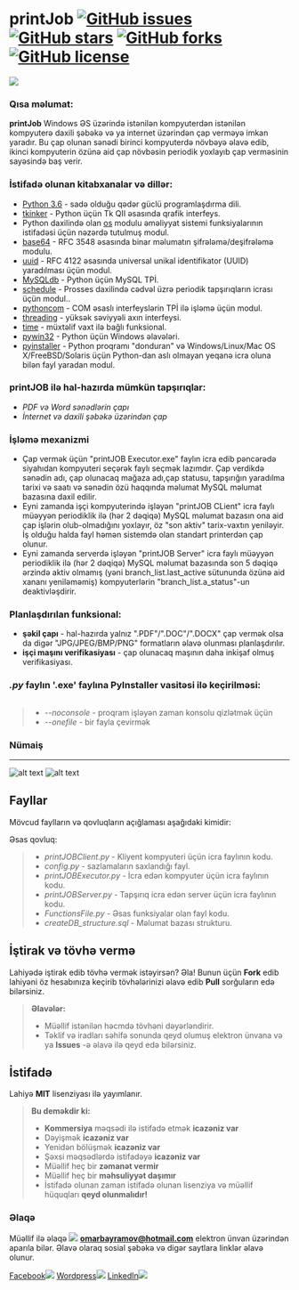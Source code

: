 # printJob [![GitHub issues](https://img.shields.io/github/issues/limpapud/printJob.svg)](https://github.com/limpapud/printJob/issues) [![GitHub stars](https://img.shields.io/github/stars/limpapud/printJob.svg)](https://github.com/limpapud/printJob/stargazers) [![GitHub forks](https://img.shields.io/github/forks/limpapud/printJob.svg)](https://github.com/limpapud/printJob/network) [![GitHub license](https://img.shields.io/github/license/limpapud/printJob.svg)](https://github.com/limpapud/printJob/blob/master/LICENSE)
![](https://github.com/limpapud/printJob/blob/master/assets/demo/icon.png)


### Qısa məlumat:

**printJob** Windows ƏS üzərində istənilən kompyuterdən istənilən kompyuterə daxili şəbəkə və ya internet üzərindən çap verməyə imkan yaradır. Bu çap olunan sənədi birinci kompyuterdə növbəyə əlavə edib, ikinci kompyuterin özünə aid çap növbəsin periodik yoxlayıb çap verməsinin sayəsində baş verir.

### İstifadə olunan kitabxanalar və dillər:

- [Python 3.6]( https://www.python.org/downloads/release/python-360/) - sadə olduğu qədər güclü programlaşdırma dili.
- [tkinker]( https://docs.python.org/3.0/library/tk.html) - Python üçün Tk QII əsasında qrafik interfeys.
- Python daxilində olan [os]( https://docs.python.org/2/library/os.html) modulu əməliyyat sistemi funksiyalarının istifadəsi üçün nəzərdə tutulmuş modul.
- [base64]( https://docs.python.org/2/library/base64.html) - RFC 3548 əsasında binar məlumatın şifrələmə/deşifrələmə modulu.
- [uuid]( https://docs.python.org/2/library/uuid.html) - RFC 4122 əsasında universal unikal identifikator (UUID) yaradılması üçün modul.
- [MySQLdb]( http://mysql-python.sourceforge.net/MySQLdb.html) - Python üçün MySQL TPİ.
- [schedule]( https://schedule.readthedocs.io/en/stable/) - Prosses daxilində cədvəl üzrə periodik tapşırıqların icrası üçün modul..
- [pythoncom]( http://timgolden.me.uk/pywin32-docs/pythoncom.html) - COM əsaslı interfeyslərin TPİ ilə işləmə üçün modul.
- [threading]( https://docs.python.org/2/library/threading.html) - yüksək səviyyəli axın interfeysi.
- [time]( https://docs.python.org/2/library/time.html) - müxtəlif vaxt ilə bağlı funksional.
- [pywin32]( https://github.com/mhammond/pywin32) - Python üçün Windows əlavələri.
- [pyinstaller]( https://www.pyinstaller.org/) - Python proqramı "donduran" və Windows/Linux/Mac OS X/FreeBSD/Solaris üçün Python-dan aslı olmayan yeqanə icra oluna bilən fayl yaradan modul.

### printJOB ilə hal-hazırda mümkün tapşırıqlar:

- *PDF və Word sənədlərin çapı*
- *İnternet və daxili şəbəkə üzərindən çap*

### İşləmə mexanizmi
- Çap vermək üçün "printJOB Executor.exe" faylın icra edib pəncərədə siyahıdan kompyuteri seçərək faylı seçmək lazımdır. Çap verdikdə sənədin adı, çap olunacaq mağaza adı,çap statusu, tapşırığın yaradılma tarixi və saatı və sənədin özü haqqında məlumat MySQL məlumat bazasına daxil edilir.
- Eyni zamanda işçi kompyuterində işləyən "printJOB CLient" icra faylı müəyyən periodiklik ilə (hər 2 dəqiqə) MySQL məlumat bazasın ona aid çap işlərin olub-olmadığını yoxlayır, öz "son aktiv" tarix-vaxtın yeniləyir. İş olduğu halda fayl həmən sistemdə olan standart printerdən çap olunur.
- Eyni zamanda serverdə işləyən "printJOB Server" icra faylı müəyyən periodiklik ilə (hər 2 dəqiqə) MySQL məlumat bazasında son 5 dəqiqə ərzində aktiv olmamış (yəni branch_list.last_active sütununda özünə aid xananı yeniləməmiş) kompyuterlərin "branch_list.a_status"-un deaktivləşdirir.

### Planlaşdırılan funksional:

- **şəkil çapı** - hal-hazırda yalnız ".PDF"/".DOC"/".DOCX" çap vermək olsa da digər "JPG/JPEG/BMP/PNG" formatların əlavə olunması planlaşdırılır.
- **işçi maşını verifikasiyası** - çap olunacaq maşının daha inkişaf olmuş verifikasiyası.

### *.py* faylın '.exe' faylına PyInstaller vasitəsi ilə keçirilməsi:
```%python.exe_olan_qovluq%>pyinstaller --noconsole --onefile printJOBCLient.py
```

> - *--noconsole* - proqram işləyən zaman konsolu qizlətmək üçün
> - *--onefile* - bir fayla çevirmək

### Nümaiş
----------
![alt text](https://github.com/limpapud/printJob/blob/master/assets/demo/client.PNG)
![alt text](https://github.com/limpapud/printJob/blob/master/assets/demo/executor.PNG)

Fayllar
-------------------
Mövcud faylların və qovluqların açığlaması aşağıdaki kimidir:

Əsas qovluq:

> - *printJOBClient.py* - Kliyent kompyuteri üçün icra faylının kodu.
> - *config.py* - sazlamaların saxlandığı fayl.
> - *printJOBExecutor.py* - İcra edən kompyuter üçün icra faylının kodu.
> - *printJOBServer.py* -  Tapşırıq icra edən server üçün icra faylının kodu.
> - *FunctionsFile.py* -  Əsas funksiyalar olan fayl kodu.
> - *createDB_structure.sql* -  Məlumat bazası strukturu.

İştirak və tövhə vermə
----------------------
Lahiyədə iştirak edib tövhə vermək istəyirsən? Əla! Bunun üçün **Fork** edib lahiyəni öz hesabınıza keçirib tövhələrinizi əlavə edib **Pull** sorğuların edə bilərsiniz.

> **Əlavələr:**
> - Müəllif  istənilən həcmdə tövhəni dəyərləndirir.
> - Təklif və iradları səhifə sonunda qeyd olumuş elektron ünvana və ya **Issues** -ə əlavə ilə qeyd edə bilərsiniz.


İstifadə
-------------
Lahiyə **MIT** lisenziyası ilə yayımlanır.
> **Bu deməkdir ki:**
> - **Kommersiya** məqsədi ilə istifadə etmək **icazəniz var**
> - Dəyişmək **icazəniz var**
> - Yenidən bölüşmək **icazəniz var**
> - Şəxsi məqsədlərdə istifadəyə **icazəniz var**
> - Müəllif heç bir **zəmanət vermir**
> - Müəllif heç bir **məhsuliyyət daşımır**
> - İstifadə olunan zaman istifadə olunan lisenziya və müəllif hüquqları **qeyd olunmalıdır!**


### Əlaqə

Müəllif ilə əlaqə [![](https://www.shareicon.net/data/16x16/2015/11/02/665918_email_512x512.png)](mailto:omarbayramov@hotmail.com) **omarbayramov@hotmail.com** elektron ünvan üzərindən aparıla bilər.
Əlavə olaraq sosial şəbəkə və digər saytlara linklər əlavə olunur.

[Facebook![](https://www.shareicon.net/data/32x32/2016/06/20/606800_facebook_48x48.png)](https://www.facebook.com/Omar.X.Bayramov)
[Wordpress![](https://www.shareicon.net/data/32x32/2016/07/14/606997_wordpress_64x64.png)](https://omarbayramov.wordpress.com/) [LinkedIn![](https://www.shareicon.net/data/32x32/2016/06/20/606446_linkedin_48x48.png)](https://www.linkedin.com/in/omarbayramov/)